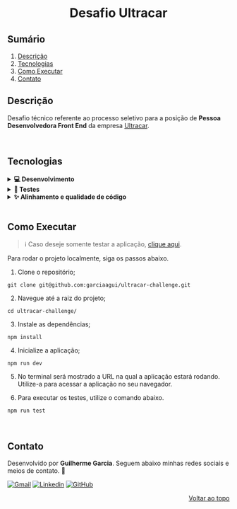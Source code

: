 <a name="readme-top"></a>

<h1 align="center">Desafio Ultracar</h1>

## Sumário

<ol>
  <li><a href="#descrição">Descrição</a></li>
  <li><a href="#tecnologias">Tecnologias</a></li>
  <li><a href="#como-executar">Como Executar</a></li>
  <li><a href="#contato">Contato</a></li>
</ol>

## Descrição

Desafio técnico referente ao processo seletivo para a posição de **Pessoa Desenvolvedora Front End** da empresa [Ultracar](https://ultracar.com.br/).

<br/>

## Tecnologias

<details>
  <summary><strong>💻 Desenvolvimento </strong></summary><br />

- [HTML5][html5-url]
- [CSS3][css3-url]
- [JavaScript][javascript-url]
- [React.js][react-url]
- [React Router][react-router-url]
- [Ant Design][antd-url]
- [Vite][vite-url]

---

</details>

<details>
  <summary><strong>🧪 Testes </strong></summary><br />

- [Jest][jest-url]
- [React Testing Library][rtl-url]

---

</details>

<details>
  <summary><strong>✨ Alinhamento e qualidade de código </strong></summary><br />

- [ESLint][eslint-url]
- [Airbnb Style Guide][airbnb-url]

---

</details>

<br/>

## Como Executar

> ℹ️ Caso deseje somente testar a aplicação, [clique aqui][project-url].

Para rodar o projeto localmente, siga os passos abaixo.

1. Clone o repositório;

```
git clone git@github.com:garciaagui/ultracar-challenge.git
```

2. Navegue até a raiz do projeto;

```
cd ultracar-challenge/
```

3. Instale as dependências;

```
npm install
```

4. Inicialize a aplicação;

```
npm run dev
```

5. No terminal será mostrado a URL na qual a aplicação estará rodando. Utilize-a para acessar a aplicação no seu navegador.

6. Para executar os testes, utilize o comando abaixo.

```
npm run test
```

<br/>

## Contato

Desenvolvido por **Guilherme Garcia**. Seguem abaixo minhas redes sociais e meios de contato. 🤘

[![Gmail][gmail-badge]][gmail-url]
[![Linkedin][linkedin-badge]][linkedin-url]
[![GitHub][github-badge]][github-url]

<p align="right"><a href="#readme-top">Voltar ao topo</a></p>

<!-- MARKDOWN LINKS & IMAGES -->

[project-url]: https://ultracar-challenge.vercel.app/

<!-- Stacks URLs -->

[airbnb-url]: https://airbnb.io/javascript/react/
[antd-url]: https://ant.design/
[css3-url]: https://developer.mozilla.org/en-US/docs/Web/CSS
[eslint-url]: https://eslint.org/
[html5-url]: https://developer.mozilla.org/en-US/docs/Web/HTML
[javascript-url]: https://developer.mozilla.org/en-US/docs/Web/JavaScript
[jest-url]: https://jestjs.io/
[react-url]: https://react.dev/
[react-router-url]: https://reactrouter.com/en/main
[rtl-url]: https://testing-library.com/docs/react-testing-library/intro/
[stylelint-url]: https://stylelint.io/
[vite-url]: https://vitejs.dev/

<!-- Contact Badges & URLs -->

[gmail-badge]: https://img.shields.io/badge/Gmail-D14836?style=for-the-badge&logo=gmail&logoColor=white
[gmail-url]: mailto:garciaguig@gmail.com
[linkedin-badge]: https://img.shields.io/badge/LinkedIn-0077B5?style=for-the-badge&logo=linkedin&logoColor=white
[linkedin-url]: https://www.linkedin.com/in/garciaagui/
[github-badge]: https://img.shields.io/badge/GitHub-100000?style=for-the-badge&logo=github&logoColor=white
[github-url]: https://github.com/garciaagui
